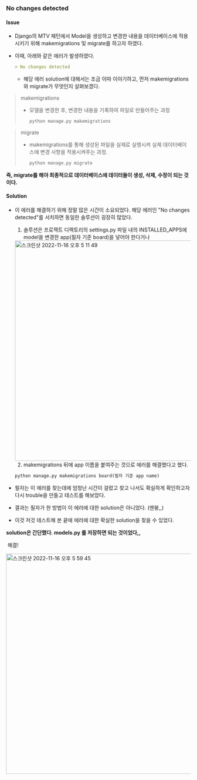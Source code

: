 ### No changes detected

#### Issue

- Django의 MTV 패턴에서 Model을 생성하고 변경한 내용을 데이터베이스에 적용시키기 위해 makemigrations 및 migrate를 하고자 하였다.

- 이때, 아래와 같은 에러가 발생하였다.

  ```markdown
  > No changes detected
  ```

  - 해당 에러 solution에 대해서는 조금 이따 이야기하고, 먼저 makemigrations와 migrate가 무엇인지 살펴보겠다.

> makemigrations
>
> - 모델을 변경한 후, 변경한 내용을 기록하여 파일로 만들어주는 과정
>
>   ```python
>   python manage.py makemigrations
>   ```



> migrate
>
> - makemigrations를 통해 생성된 파일을 실제로 실행시켜 실제 데이터베이스에 변경 사항을 적용시켜주는 과정.
>
>   ```python
>   python manage.py migrate
>   ```
>
> 

**즉, migrate를 해야 최종적으로 데이터베이스에 데이터들이 생성, 삭제, 수정이 되는 것이다.**





#### Solution

- 이 에러를 해결하기 위해 정말 많은 시간이 소요되었다. 해당 에러인 "No changes detected"를 서치하면 동일한 솔루션이 굉장히 많았다. 

  1. 솔루션은 프로젝트 디렉토리의 settings.py 파일 내의 INSTALLED_APPS에 model을 변경한 app(필자 기준 board)을 넣어야 한다거나

  <img width="600" alt="스크린샷 2022-11-16 오후 5 11 49" src="https://user-images.githubusercontent.com/91196025/202142620-8235462b-b2c4-489a-81cb-79d7e5d42632.png">

  2. makemigrations 뒤에 app 이름을 붙여주는 것으로 에러를 해결했다고 했다.

  ```python
  python manage.py makemigrations board(필자 기준 app name)
  ```

- 필자는 이 에러를 찾는데에 엄청난 시간이 걸렸고 찾고 나서도 확실하게 확인하고자 다시 trouble을 만들고 테스트를 해보았다.

- 결과는 필자가 한 방법이 이 에러에 대한 solution은 아니었다. (멘붕,,)

- 이것 저것 테스트해 본 끝에 에러에 대한 확실한 solution을 찾을 수 있었다.

**solution은 간단했다. models.py 를 저장하면 되는 것이었다,,**

​									해결!

<img width="600" alt="스크린샷 2022-11-16 오후 5 59 45" src="https://user-images.githubusercontent.com/91196025/202142724-521b8650-fe90-4ec4-b7a3-98a24a6cc312.png">

